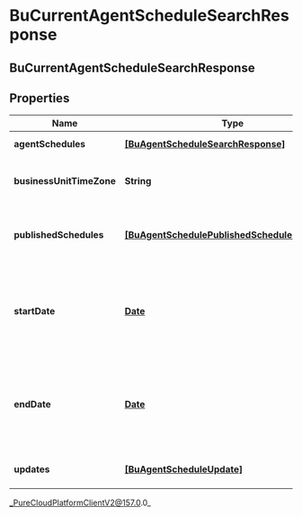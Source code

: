 # BuCurrentAgentScheduleSearchResponse

## BuCurrentAgentScheduleSearchResponse

## Properties

|Name | Type | Description | Notes|
|------------ | ------------- | ------------- | -------------|
| **agentSchedules** | [**[BuAgentScheduleSearchResponse]**](BuAgentScheduleSearchResponse) | The requested agent schedules | [optional] |
| **businessUnitTimeZone** | **String** | The time zone configured for the business unit to which this schedule applies | [optional] |
| **publishedSchedules** | [**[BuAgentSchedulePublishedScheduleReference]**](BuAgentSchedulePublishedScheduleReference) | References to all published week schedules overlapping the start/end date query parameters | [optional] |
| **startDate** | [**Date**](Date) | The start date of the schedules. Only populated on notifications. Date time is represented as an ISO-8601 string. For example: yyyy-MM-ddTHH:mm:ss[.mmm]Z | [optional] |
| **endDate** | [**Date**](Date) | The end date of the schedules. Only populated on notifications. Date time is represented as an ISO-8601 string. For example: yyyy-MM-ddTHH:mm:ss[.mmm]Z | [optional] |
| **updates** | [**[BuAgentScheduleUpdate]**](BuAgentScheduleUpdate) | The list of updates for the schedule. Only used in notifications | [optional] |



_PureCloudPlatformClientV2@157.0.0_
